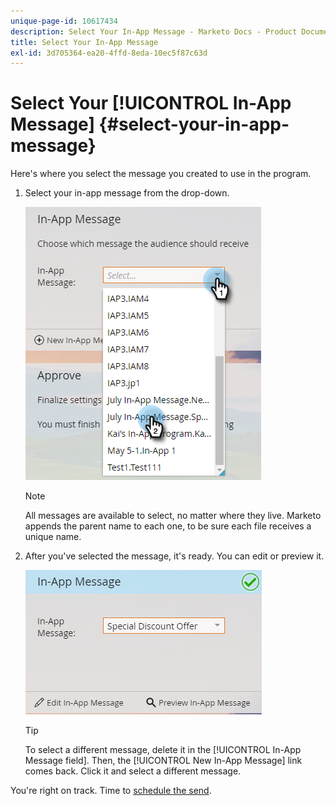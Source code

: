 ```yaml
---
unique-page-id: 10617434
description: Select Your In-App Message - Marketo Docs - Product Documentation
title: Select Your In-App Message
exl-id: 3d705364-ea20-4ffd-8eda-10ec5f87c63d
---
```

# Select Your [!UICONTROL In-App Message] {#select-your-in-app-message}

Here's where you select the message you created to use in the program.

1. Select your in-app message from the drop-down.

   ![](assets/image2016-5-9-15-3a43-3a3.png)

   >[!NOTE]
   >
   >All messages are available to select, no matter where they live. Marketo appends the parent name to each one, to be sure each file receives a unique name.

1. After you've selected the message, it's ready. You can edit or preview it.

   ![](assets/image2016-5-9-15-3a41-3a48.png)

   >[!TIP]
   >
   >To select a different message, delete it in the [!UICONTROL In-App Message field]. Then, the [!UICONTROL New In-App Message] link comes back. Click it and select a different message.

You're right on track. Time to [schedule the send](/help/marketo/product-docs/mobile-marketing/in-app-messages/sending-your-in-app-message/schedule-your-in-app-message.md).
